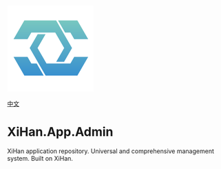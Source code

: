 ![LOGO](./assets/LOGO.png)

[中文](README_cn.md)

# XiHan.App.Admin

XiHan application repository. Universal and comprehensive management system. Built on XiHan.
